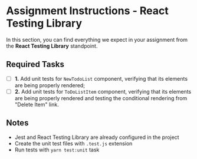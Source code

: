 # Assignment Instructions - React Testing Library
In this section, you can find everything we expect in your assignment from the **React Testing Library** standpoint.

## Required Tasks
- [ ] **1.** Add unit tests for `NewTodoList` component, verifying that its elements are being properly rendered;
- [ ] **2.** Add unit tests for `ToDoListItem` component, verifying that its elements are being properly rendered and testing the conditional rendering from "Delete Item" link.

## Notes

- Jest and React Testing Library are already configured in the project
- Create the unit test files with `.test.js` extension
- Run tests with `yarn test:unit` task
